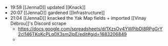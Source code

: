 - 19:58 [[JennaD]] updated [[Knack]]
- 20:07 [[JennaD]] gardened [[Infrastructure]]
- 21:04 [[JennaD]] knacked the Yak Map fields + imported [[Vinay Débrou]]'s Discord scrape
    - https://docs.google.com/spreadsheets/d/1XzsOv4YWPibDl8RPgGrY2cl146TKoKcPLq0X3sm2lpE/edit#gid=1683206849
    - 
